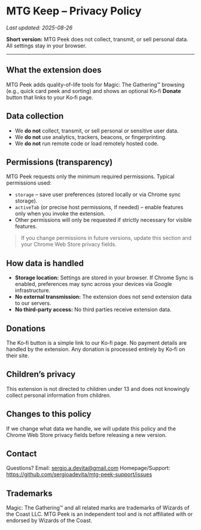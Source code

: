 # MTG Keep – Privacy Policy
_Last updated: 2025-08-26_

**Short version:** MTG Peek does not collect, transmit, or sell personal data. All settings stay in your browser.

---

## What the extension does
MTG Peek adds quality-of-life tools for Magic: The Gathering™ browsing (e.g., quick card peek and sorting) and shows an optional Ko‑fi **Donate** button that links to your Ko‑fi page.

## Data collection
- We **do not** collect, transmit, or sell personal or sensitive user data.
- We **do not** use analytics, trackers, beacons, or fingerprinting.
- We **do not** run remote code or load remotely hosted code.

## Permissions (transparency)
MTG Peek requests only the minimum required permissions. Typical permissions used:
- `storage` – save user preferences (stored locally or via Chrome sync storage).
- `activeTab` (or precise host permissions, if needed) – enable features only when you invoke the extension.
- Other permissions will only be requested if strictly necessary for visible features.

> If you change permissions in future versions, update this section and your Chrome Web Store privacy fields.

## How data is handled
- **Storage location:** Settings are stored in your browser. If Chrome Sync is enabled, preferences may sync across your devices via Google infrastructure.
- **No external transmission:** The extension does not send extension data to our servers.
- **No third‑party access:** No third parties receive extension data.

## Donations
The Ko‑fi button is a simple link to our Ko‑fi page. No payment details are handled by the extension. Any donation is processed entirely by Ko‑fi on their site.

## Children’s privacy
This extension is not directed to children under 13 and does not knowingly collect personal information from children.

## Changes to this policy
If we change what data we handle, we will update this policy and the Chrome Web Store privacy fields before releasing a new version.

## Contact
Questions? Email: sergio.a.devita@gmail.com 
Homepage/Support: https://github.com/sergioadevita/mtg-peek-support/issues

## Trademarks
Magic: The Gathering™ and all related marks are trademarks of Wizards of the Coast LLC. MTG Peek is an independent tool and is not affiliated with or endorsed by Wizards of the Coast.
